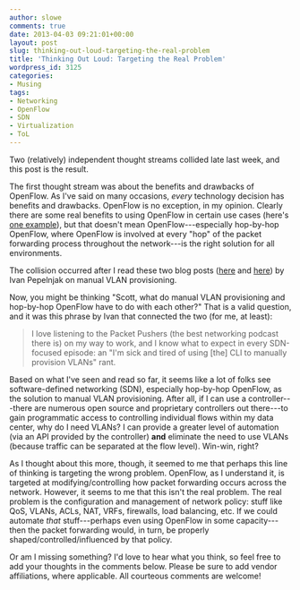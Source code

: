 ```yaml
---
author: slowe
comments: true
date: 2013-04-03 09:21:01+00:00
layout: post
slug: thinking-out-loud-targeting-the-real-problem
title: 'Thinking Out Loud: Targeting the Real Problem'
wordpress_id: 3125
categories:
- Musing
tags:
- Networking
- OpenFlow
- SDN
- Virtualization
- ToL
---
```


Two (relatively) independent thought streams collided late last week, and this post is the result.

The first thought stream was about the benefits and drawbacks of OpenFlow. As I've said on many occasions, _every_ technology decision has benefits and drawbacks. OpenFlow is no exception, in my opinion. Clearly there are some real benefits to using OpenFlow in certain use cases (here's [one example](http://packetpushers.net/openflow-1-0-actual-use-case-rtbh-of-ddos-traffic-while-keeping-the-target-online/)), but that doesn't mean OpenFlow---especially hop-by-hop OpenFlow, where OpenFlow is involved at every "hop" of the packet forwarding process throughout the network---is the right solution for all environments.

The collision occurred after I read these two blog posts ([here](http://blog.ioshints.info/2013/03/what-did-you-do-to-get-rid-of-manual.html) and [here](http://blog.ioshints.info/2013/03/where-is-my-vlan-provisioning.html)) by Ivan Pepelnjak on manual VLAN provisioning.

Now, you might be thinking "Scott, what do manual VLAN provisioning and hop-by-hop OpenFlow have to do with each other?" That is a valid question, and it was this phrase by Ivan that connected the two (for me, at least):

>I love listening to the Packet Pushers (the best networking podcast there is) on my way to work, and I know what to expect in every SDN-focused episode: an "I'm sick and tired of using [the] CLI to manually provision VLANs" rant.

Based on what I've seen and read so far, it seems like a lot of folks see software-defined networking (SDN), especially hop-by-hop OpenFlow, as the solution to manual VLAN provisioning. After all, if I can use a controller---there are numerous open source and proprietary controllers out there---to gain programmatic access to controlling individual flows within my data center, why do I need VLANs? I can provide a greater level of automation (via an API provided by the controller) **and** eliminate the need to use VLANs (because traffic can be separated at the flow level). Win-win, right?

As I thought about this more, though, it seemed to me that perhaps this line of thinking is targeting the wrong problem. OpenFlow, as I understand it, is targeted at modifying/controlling how packet forwarding occurs across the network. However, it seems to me that this isn't the real problem. The real problem is the configuration and management of network policy: stuff like QoS, VLANs, ACLs, NAT, VRFs, firewalls, load balancing, etc. If we could automate _that_ stuff---perhaps even using OpenFlow in some capacity---then the packet forwarding would, in turn, be properly shaped/controlled/influenced by that policy.

Or am I missing something? I'd love to hear what you think, so feel free to add your thoughts in the comments below. Please be sure to add vendor affiliations, where applicable. All courteous comments are welcome!

